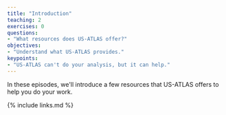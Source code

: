 ```yaml
---
title: "Introduction"
teaching: 2
exercises: 0
questions:
- "What resources does US-ATLAS offer?"
objectives:
- "Understand what US-ATLAS provides."
keypoints:
- "US-ATLAS can't do your analysis, but it can help."
---
```


In these episodes, we'll introduce a few resources that US-ATLAS offers to help you do your work.

{% include links.md %}

